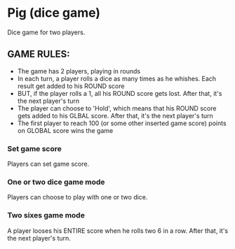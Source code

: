 # Pig (dice game)

Dice game for two players.

## GAME RULES:

- The game has 2 players, playing in rounds
- In each turn, a player rolls a dice as many times as he whishes. Each result get added to his ROUND score
- BUT, if the player rolls a 1, all his ROUND score gets lost. After that, it's the next player's turn
- The player can choose to 'Hold', which means that his ROUND score gets added to his GLBAL score. After that, it's the next player's turn
- The first player to reach 100 (or some other inserted game score) points on GLOBAL score wins the game

### Set game score
Players can set game score.

### One or two dice game mode

Players can choose to play with one or two dice.

### Two sixes game mode

A player looses his ENTIRE score when he rolls two 6 in a row. After that, it's the next player's turn.